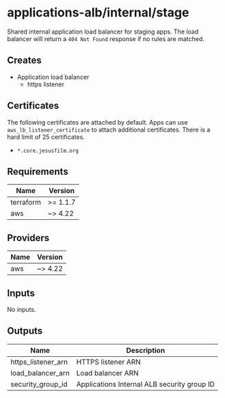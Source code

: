 # applications-alb/internal/stage

Shared internal application load balancer for staging apps.
The load balancer will return a `404 Not Found` response if no rules are matched.

## Creates

- Application load balancer
  - https listener

## Certificates

The following certificates are attached by default. Apps can use `aws_lb_listener_certificate` to attach additional
certificates. There is a hard limit of 25 certificates.

- `*.core.jesusfilm.org`

<!-- BEGINNING OF PRE-COMMIT-TERRAFORM DOCS HOOK -->

## Requirements

| Name      | Version  |
| --------- | -------- |
| terraform | >= 1.1.7 |
| aws       | ~> 4.22  |

## Providers

| Name | Version |
| ---- | ------- |
| aws  | ~> 4.22 |

## Inputs

No inputs.

## Outputs

| Name               | Description                                 |
| ------------------ | ------------------------------------------- |
| https_listener_arn | HTTPS listener ARN                          |
| load_balancer_arn  | Load balancer ARN                           |
| security_group_id  | Applications Internal ALB security group ID |

<!-- END OF PRE-COMMIT-TERRAFORM DOCS HOOK -->
